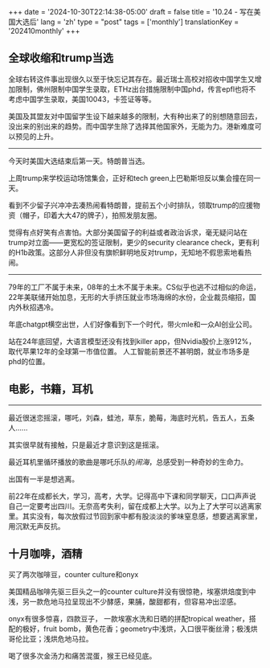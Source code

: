 +++
date = '2024-10-30T22:14:38-05:00'
draft = false
title = '10.24 - 写在美国大选后'
lang = 'zh'
type = "post"
tags = ['monthly']
translationKey = '202410monthly'
+++

## 全球收缩和trump当选

全球右转这件事出现很久以至于快忘记其存在。最近瑞士高校对招收中国学生又增加限制，佛州限制中国学生录取，ETHz出台措施限制中国phd，传言epfl也将不考虑中国学生录取，美国10043，卡签证等等。

美国及其盟友对中国留学生设下越来越多的限制，大有种出来了的别想随意回去，没出来的别出来的趋势。而中国学生除了选择其他国家外，无能为力。港新难度可以预见的上升。

---

今天时美国大选结束后第一天。特朗普当选。

上周trump来学校运动场馆集会，正好和tech green上巴勒斯坦反以集会撞在同一天。

看到不少留子兴冲冲去凑热闹看特朗普，提前五个小时排队，领取trump的应援物资（帽子，印着大大47的牌子），拍照发朋友圈。

觉得有点好笑有点害怕。大部分美国留子的利益或者政治诉求，毫无疑问站在trump对立面——更宽松的签证限制，更少的security clearance check，更有利的H1b政策。这部分人非但没有旗帜鲜明地反对trump，无知地不假思索地看热闹。

---

79年的工厂不属于未来，08年的土木不属于未来。CS似乎也逃不过相似的命运，22年美联储开始加息，无形的大手挤压就业市场海绵的水份，企业裁员缩招，国内外秋招遇冷。

年底chatgpt横空出世，人们好像看到下一个时代，带火mle和一众AI创业公司。

站在24年底回望，大语言模型还没有找到killer app，但Nvidia股价上涨912%，取代苹果12年的全球第一市值位置。 人工智能前景还不甚明朗，就业市场多是phd的位置。

## 电影，书籍，耳机

---

最近很迷恋摇滚，哪吒，刘森，蛙池，草东，脆莓，海底时光机，告五人，五条人......

其实很早就有接触，只是最近才意识到这是摇滚。

最近耳机里循环播放的歌曲是哪吒乐队的*闹海*，总感受到一种奇妙的生命力。

出国有一半是想逃离。

前22年在成都长大，学习，高考，大学。记得高中下课和同学聊天，口口声声说自己一定要考出四川。无奈高考失利，留在成都上大学。以为上了大学可以逃离家里。其实没有，每次放假过节回到家中都有股淡淡的爹味窒息感，想要逃离家里，用沉默无声反抗。

## 十月咖啡，酒精

买了两次咖啡豆，counter culture和onyx

美国精品咖啡先驱三巨头之一的counter culture并没有很惊艳，埃塞烘焙度到中浅，另一款危地马拉呈现出不少酵感，果脯，酸甜都有，但容易冲出涩感。

onyx有很多惊喜，四款豆子， 一款埃塞水洗和日晒的拼配tropical weather，搭配的极好，fruit bomb，黄色花香；geometry中浅烘，入口很平衡丝滑；极浅烘哥伦比亚；浅烘危地马拉。

喝了很多次金汤力和痛苦混蛋，猴王已经见底。

